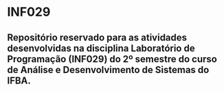 # INF029
## Repositório reservado para as atividades desenvolvidas na disciplina Laboratório de Programação (INF029) do 2º semestre do curso de Análise e Desenvolvimento de Sistemas do IFBA.
